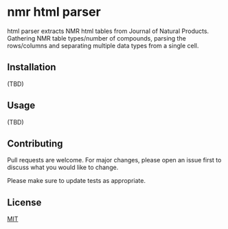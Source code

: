 # nmr html parser

html parser extracts NMR html tables from Journal of Natural Products.
Gathering NMR table types/number of compounds, parsing the rows/columns and separating multiple data types from a single cell.

## Installation

(TBD)

## Usage

(TBD)

## Contributing

Pull requests are welcome. For major changes, please open an issue first to discuss what you would like to change.

Please make sure to update tests as appropriate.

## License
[MIT](https://choosealicense.com/licenses/mit/)